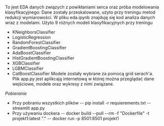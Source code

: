 To jest EDA danych związych z powikłaniami serca oraz próba modelowania klasyfikacyjnego:
Dane zostały przeskalowane, użyto przy treningu metod redukcji wymiarowości.
W pliku eda.ipynb znajduję się kod analiza danych wraz z modelami.
Użyto 9 różnych modeli klasyfikacyjnych przy treningu
- KNeighborsClassifier
- LogisticRegression
- RandomForestClassifier
- GradientBoostingClassifier
- AdaBoostClassifier
- HistGradientBoostingClassifier
- XGBClassifier
- LGBMClassifier
- CatBoostClassifier
Modele zostały wybrane za pomocą grid serach'a.
Plik app.py jest aplikcają internetową w której można przeglądać dane wejściowe, modele oraz wykresy z nimi związane.

*Pobieranie*
- Przy pobraniu wszystkich plików
  -- pip install -r requierements.txt
  -- streamlit app.py
- Przy używaniu dockera
  -- docker build --pull --rm -f "Dockerfile" -t projekt1:latest "."
  -- docker run -p 8501:8501 projekt1 
  
